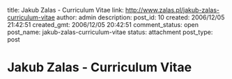 title: Jakub Zalas - Curriculum Vitae
link: http://www.zalas.pl/jakub-zalas-curriculum-vitae
author: admin
description: 
post_id: 10
created: 2006/12/05 21:42:51
created_gmt: 2006/12/05 20:42:51
comment_status: open
post_name: jakub-zalas-curriculum-vitae
status: attachment
post_type: post

# Jakub Zalas - Curriculum Vitae

